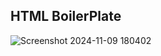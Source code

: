 ## HTML BoilerPlate
![Screenshot 2024-11-09 180402](https://github.com/user-attachments/assets/965f82a4-8928-4eb3-9763-de5697961bd5)
